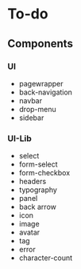 # To-do

## Components

### UI

-   pagewrapper
-   back-navigation
-   navbar
-   drop-menu
-   sidebar

### UI-Lib

-   select
-   form-select
-   form-checkbox
-   headers
-   typography
-   panel
-   back arrow
-   icon
-   image
-   avatar
-   tag
-   error
-   character-count
